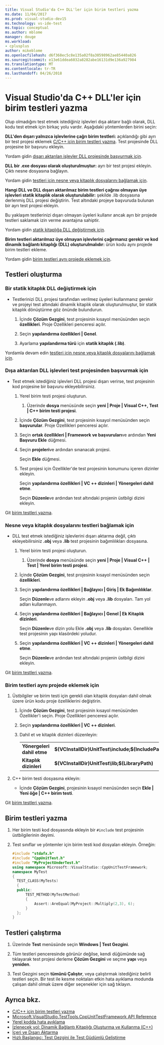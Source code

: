 ```yaml
---
title: Visual Studio'da C++ DLL'ler için birim testleri yazma
ms.date: 11/04/2017
ms.prod: visual-studio-dev15
ms.technology: vs-ide-test
ms.topic: conceptual
ms.author: mblome
manager: douge
ms.workload:
- cplusplus
author: mikeblome
ms.openlocfilehash: d6f368ec5c8e135a02f8a30598962ae85440a826
ms.sourcegitcommit: e13e61ddea6032a8282abe16131d9e136a927984
ms.translationtype: MT
ms.contentlocale: tr-TR
ms.lasthandoff: 04/26/2018
---
```

# <a name="write-unit-tests-for-c-dlls-in-visual-studio"></a>Visual Studio'da C++ DLL'ler için birim testleri yazma

 Olup olmadığını test etmek istediğiniz işlevleri dışa aktarır bağlı olarak, DLL kodu test etmek için birkaç yolu vardır. Aşağıdaki yöntemlerden birini seçin:

 **DLL'den dışarı yalnızca işlevlerine çağrı birim testleri:** açıklandığı gibi ayrı bir test projesi eklemek [C/C++ için birim testleri yazma](writing-unit-tests-for-c-cpp.md). Test projesinde DLL projesine bir başvuru ekleyin.

 Yordam gidin [dışarı aktarılan işlevler DLL projesinde başvurmak için](#projectRef).

 **DLL bir .exe dosyası olarak oluşturulmuştur:** ayrı bir test projesi ekleyin. Çıktı nesne dosyasına bağlayın.

 Yordam gidin [testleri için nesne veya kitaplık dosyalarını bağlamak için](#objectRef).

 **Hangi DLL ve DLL dışarı aktarılmaz birim testleri çağrısı olmayan üye işlevleri statik kitaplık olarak oluşturulabilir:** şekilde .lib dosyasına derlenmiş DLL projesi değiştirin. Test altındaki projeye başvuruda bulunan bir ayrı test projesi ekleyin.

 Bu yaklaşım testlerinizi dışarı olmayan üyeleri kullanır ancak ayrı bir projede testleri saklamak izin verme avantajına sahiptir.

 Yordam gidin [statik kitaplığa DLL değiştirmek için](#staticLink).

 **Birim testleri aktarılmaz üye olmayan işlevlerini çağırmanız gerekir ve kod dinamik bağlantı kitaplığı (DLL) oluşturulmalıdır:** ürün kodu aynı projede birim testleri ekleme.

 Yordam gidin [birim testleri aynı projede eklemek için](#sameProject).

## <a name="creating-the-tests"></a>Testleri oluşturma

###  <a name="staticLink"></a> Bir statik kitaplık DLL değiştirmek için

-   Testlerinizi DLL projesi tarafından verilmez üyeleri kullanmanız gerekir ve projeyi test altındaki dinamik kitaplık olarak oluşturulmuştur, bir statik kitaplık dönüştürme göz önünde bulundurun.

    1.  İçinde **Çözüm Gezgini**, test projesinin kısayol menüsünden seçin **özellikleri**. Proje Özellikleri penceresi açılır.

    2.  Seçin **yapılandırma özellikleri | Genel**.

    3.  Ayarlama **yapılandırma türü** için **statik kitaplık (.lib)**.

 Yordamla devam edin [testleri için nesne veya kitaplık dosyalarını bağlamak için](#objectRef).

###  <a name="projectRef"></a> Dışa aktarılan DLL işlevleri test projesinden başvurmak için

-   Test etmek istediğiniz işlevleri DLL projesi dışarı verirse, test projesinin kod projesine bir başvuru ekleyebilirsiniz.

    1.  Yerel birim testi projesi oluşturun.

        1.  Üzerinde **dosya** menüsünde seçin **yeni | Proje | Visual C++, Test | C++ birim testi projesi**.

    2.  İçinde **Çözüm Gezgini**, test projesinin kısayol menüsünden seçin **başvurular**. Proje Özellikleri penceresi açılır.

    3.  Seçin **ortak özellikleri | Framework ve başvuruları**ve ardından **Yeni Başvuru Ekle** düğmesi.

    4.  Seçin **projeleri**ve ardından sınanacak projesi.

         Seçin **Ekle** düğmesi.

    5.  Test projesi için Özellikler'de test projesinin konumunu içeren dizinler ekleyin.

         Seçin **yapılandırma özellikleri | VC ++ dizinleri | Yönergeleri dahil etme**.

         Seçin **Düzenle**ve ardından test altındaki projenin üstbilgi dizini ekleyin.

 Git [birim testleri yazma](#addTests).

###  <a name="objectRef"></a> Nesne veya kitaplık dosyalarını testleri bağlamak için

-   DLL test etmek istediğiniz işlevlerini dışarı aktarma değil, çıktı ekleyebilirsiniz **.obj** veya **.lib** test projesinin bağımlılıkları dosyasına.

    1.  Yerel birim testi projesi oluşturun.

        1.  Üzerinde **dosya** menüsünde seçin **yeni | Proje | Visual C++ | Test | Yerel birim testi projesi**.

    2.  İçinde **Çözüm Gezgini**, test projesinin kısayol menüsünden seçin **özellikleri**.

    3.  Seçin **yapılandırma özellikleri | Bağlayıcı | Giriş | Ek Bağımlılıklar**.

         Seçin **Düzenle**ve adlarını ekleyin **.obj** veya **.lib** dosyaları. Tam yol adları kullanmayın.

    4.  Seçin **yapılandırma özellikleri | Bağlayıcı | Genel | Ek Kitaplık dizinleri**.

         Seçin **Düzenle**ve dizin yolu Ekle **.obj** veya **.lib** dosyaları. Genellikle test projesinin yapı klasördeki yoludur.

    5.  Seçin **yapılandırma özellikleri | VC ++ dizinleri | Yönergeleri dahil etme**.

         Seçin **Düzenle**ve ardından test altındaki projenin üstbilgi dizini ekleyin.

 Git [birim testleri yazma](#addTests).

###  <a name="sameProject"></a> Birim testleri aynı projede eklemek için

1.  Üstbilgiler ve birim testi için gerekli olan kitaplık dosyaları dahil olmak üzere ürün kodu proje özelliklerini değiştirin.

    1.  İçinde **Çözüm Gezgini**, test projesinin kısayol menüsünden Özellikler'i seçin. Proje Özellikleri penceresi açılır.

    2.  Seçin **yapılandırma özellikleri | VC ++ dizinleri**.

    3.  Dahil et ve kitaplık dizinleri düzenleyin:

        |||
        |-|-|
        |**Yönergeleri dahil etme** | **$(VCInstallDir)UnitTest\include;$(IncludePath)**|
        |**Kitaplık dizinleri** | **$(VCInstallDir)UnitTest\lib;$(LibraryPath)**|

2.  C++ birim testi dosyasına ekleyin:

    -   İçinde **Çözüm Gezgini**, projesinin kısayol menüsünden seçin **Ekle | Yeni öğe | C++ birim testi**.

 Git [birim testleri yazma](#addTests).

##  <a name="addTests"></a> Birim testleri yazma

1.  Her birim testi kod dosyasında ekleyin bir `#include` test projesinin üstbilgilerinin deyimi.

2.  Test sınıflar ve yöntemler için birim testi kod dosyaları ekleyin. Örneğin:

    ```cpp
    #include "stdafx.h"
    #include "CppUnitTest.h"
    #include "MyProjectUnderTest.h"
    using namespace Microsoft::VisualStudio::CppUnitTestFramework;
    namespace MyTest
    {
      TEST_CLASS(MyTests)
      {
      public:
          TEST_METHOD(MyTestMethod)
          {
              Assert::AreEqual(MyProject::Multiply(2,3), 6);
          }
      };
    }
    ```

## <a name="run-the-tests"></a>Testleri çalıştırma

1.  Üzerinde **Test** menüsünde seçin **Windows | Test Gezgini**.

1. Tüm testleri penceresinde görünür değilse, kendi düğümünde sağ tıklayarak test projesi derleme **Çözüm Gezgini** ve seçme **yapı** veya **yeniden**.

1.  Test Gezgini seçin **tümünü Çalıştır**, veya çalıştırmak istediğiniz belirli testleri seçin. Bir test ile kesme noktaları etkin hata ayıklama modunda çalışan dahil olmak üzere diğer seçenekler için sağ tıklayın.

## <a name="see-also"></a>Ayrıca bkz.

- [C/C++ için birim testleri yazma](writing-unit-tests-for-c-cpp.md)
- [Microsoft.VisualStudio.TestTools.CppUnitTestFramework API Reference](../test/microsoft-visualstudio-testtools-cppunittestframework-api-reference.md)
- [Yerel kodda hata ayıklama](../debugger/debugging-native-code.md)
- [İzlenecek yol: Dinamik Bağlantı Kitaplığı Oluşturma ve Kullanma (C++)](/cpp/build/walkthrough-creating-and-using-a-dynamic-link-library-cpp)
- [İçeri ve Dışarı Aktarma](/cpp/build/importing-and-exporting)
- [Hızlı Başlangıç: Test Gezgini ile Test Güdümlü Geliştirme](../test/quick-start-test-driven-development-with-test-explorer.md)
